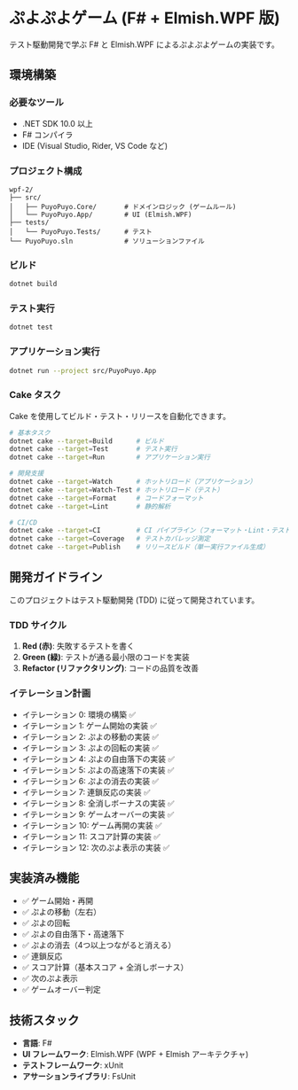 # ぷよぷよゲーム (F# + Elmish.WPF 版)

テスト駆動開発で学ぶ F# と Elmish.WPF によるぷよぷよゲームの実装です。

## 環境構築

### 必要なツール

- .NET SDK 10.0 以上
- F# コンパイラ
- IDE (Visual Studio, Rider, VS Code など)

### プロジェクト構成

```
wpf-2/
├── src/
│   ├── PuyoPuyo.Core/       # ドメインロジック (ゲームルール)
│   └── PuyoPuyo.App/        # UI (Elmish.WPF)
├── tests/
│   └── PuyoPuyo.Tests/      # テスト
└── PuyoPuyo.sln             # ソリューションファイル
```

### ビルド

```bash
dotnet build
```

### テスト実行

```bash
dotnet test
```

### アプリケーション実行

```bash
dotnet run --project src/PuyoPuyo.App
```

### Cake タスク

Cake を使用してビルド・テスト・リリースを自動化できます。

```bash
# 基本タスク
dotnet cake --target=Build      # ビルド
dotnet cake --target=Test       # テスト実行
dotnet cake --target=Run        # アプリケーション実行

# 開発支援
dotnet cake --target=Watch      # ホットリロード（アプリケーション）
dotnet cake --target=Watch-Test # ホットリロード（テスト）
dotnet cake --target=Format     # コードフォーマット
dotnet cake --target=Lint       # 静的解析

# CI/CD
dotnet cake --target=CI         # CI パイプライン（フォーマット・Lint・テスト・カバレッジ）
dotnet cake --target=Coverage   # テストカバレッジ測定
dotnet cake --target=Publish    # リリースビルド（単一実行ファイル生成）
```

## 開発ガイドライン

このプロジェクトはテスト駆動開発 (TDD) に従って開発されています。

### TDD サイクル

1. **Red (赤)**: 失敗するテストを書く
2. **Green (緑)**: テストが通る最小限のコードを実装
3. **Refactor (リファクタリング)**: コードの品質を改善

### イテレーション計画

- イテレーション 0: 環境の構築 ✅
- イテレーション 1: ゲーム開始の実装 ✅
- イテレーション 2: ぷよの移動の実装 ✅
- イテレーション 3: ぷよの回転の実装 ✅
- イテレーション 4: ぷよの自由落下の実装 ✅
- イテレーション 5: ぷよの高速落下の実装 ✅
- イテレーション 6: ぷよの消去の実装 ✅
- イテレーション 7: 連鎖反応の実装 ✅
- イテレーション 8: 全消しボーナスの実装 ✅
- イテレーション 9: ゲームオーバーの実装 ✅
- イテレーション 10: ゲーム再開の実装 ✅
- イテレーション 11: スコア計算の実装 ✅
- イテレーション 12: 次のぷよ表示の実装 ✅

## 実装済み機能

- ✅ ゲーム開始・再開
- ✅ ぷよの移動（左右）
- ✅ ぷよの回転
- ✅ ぷよの自由落下・高速落下
- ✅ ぷよの消去（4つ以上つながると消える）
- ✅ 連鎖反応
- ✅ スコア計算（基本スコア + 全消しボーナス）
- ✅ 次のぷよ表示
- ✅ ゲームオーバー判定

## 技術スタック

- **言語**: F#
- **UI フレームワーク**: Elmish.WPF (WPF + Elmish アーキテクチャ)
- **テストフレームワーク**: xUnit
- **アサーションライブラリ**: FsUnit
